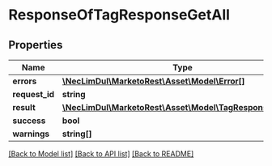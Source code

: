 # ResponseOfTagResponseGetAll

## Properties

Name | Type | Description | Notes
------------ | ------------- | ------------- | -------------
**errors** | [**\NecLimDul\MarketoRest\Asset\Model\Error[]**](Error.md) |  | [optional]
**request_id** | **string** |  | [optional]
**result** | [**\NecLimDul\MarketoRest\Asset\Model\TagResponseGetAll[]**](TagResponseGetAll.md) |  | [optional]
**success** | **bool** |  | [optional]
**warnings** | **string[]** |  | [optional]

[[Back to Model list]](../../README.md#models) [[Back to API list]](../../README.md#endpoints) [[Back to README]](../../README.md)
